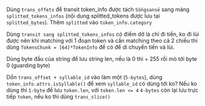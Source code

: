 Dùng `trans_offets` để transit token_info được tách `Sốngsansẻ` sang mảng `splitted_tokens_infos` (nội dung splitted_tokens được lưu tại `splitted_bytes`). Thêm `splitted` vào `token_info.category`

Dùng `transit sang splitted_tokens_infos` có điểm dở là chỉ đi tiến, ko đi lùi được nên khi matching với 1 đoạn token và cần matching theo cả 2 chiều thì dùng `TokensChunk = [64]*TokenInfo` để có để di chuyển tiến và lùi.

Dùng byte đầu của string để lưu string len, nếu là 0 thì + 255 rồi mò tới byte 0 (guarding byte)

Dồn `trans_offset + syllable_id` vào làm một (`5-bytes`), dùng `token_info.attrs.isSyllable()` để xem `syllable_id` có dùng tới ko? Nếu ko dùng thì `1-byte` để lưu `token.len`, với `token.len <= 4` `4-bytes` còn lại lưu trực tiếp `token`, nếu ko thì dùng `trans_slice()`
